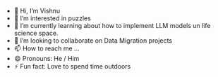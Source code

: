 - 👋 Hi, I’m Vishnu
- 👀 I’m interested in puzzles
- 🌱 I’m currently learning about how to implement LLM models un life science space.
- 💞️ I’m looking to collaborate on Data Migration projects
- 📫 How to reach me ...
- 😄 Pronouns: He / Him
- ⚡ Fun fact: Love to spend time outdoors

<!---
SUNDAV15/SUNDAV15 is a ✨ special ✨ repository because its `README.md` (this file) appears on your GitHub profile.
You can click the Preview link to take a look at your changes.
--->
